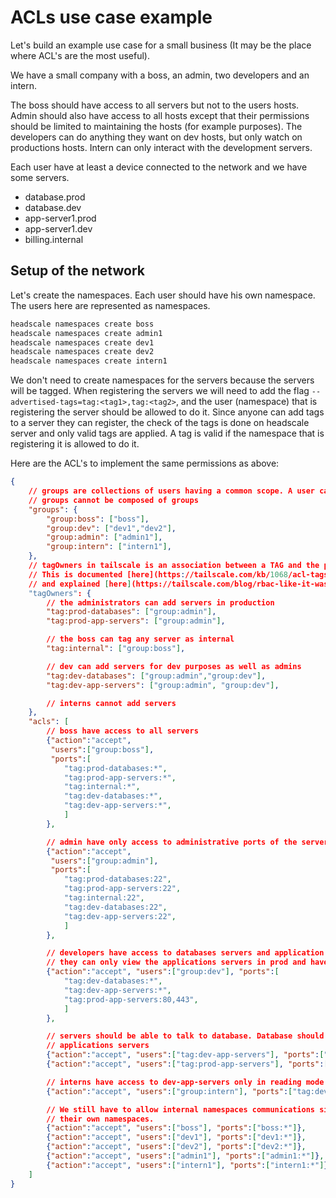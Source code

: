 
# ACLs use case example

Let's build an example use case for a small business (It may be the place where
ACL's are the most useful).

We have a small company with a boss, an admin, two developers and an intern.

The boss should have access to all servers but not to the users hosts. Admin
should also have access to all hosts except that their permissions should be
limited to maintaining the hosts (for example purposes). The developers can do
anything they want on dev hosts, but only watch on productions hosts. Intern
can only interact with the development servers.

Each user have at least a device connected to the network and we have some
servers.

- database.prod
- database.dev
- app-server1.prod
- app-server1.dev
- billing.internal

## Setup of the network

Let's create the namespaces. Each user should have his own namespace. The users
here are represented as namespaces.

```bash
headscale namespaces create boss
headscale namespaces create admin1
headscale namespaces create dev1
headscale namespaces create dev2
headscale namespaces create intern1
```

We don't need to create namespaces for the servers because the servers will be
tagged. When registering the servers we will need to add the flag
`--advertised-tags=tag:<tag1>,tag:<tag2>`, and the user (namespace) that is
registering the server should be allowed to do it. Since anyone can add tags to
a server they can register, the check of the tags is done on headscale server
and only valid tags are applied. A tag is valid if the namespace that is
registering it is allowed to do it.

Here are the ACL's to implement the same permissions as above:

```json
{
    // groups are collections of users having a common scope. A user can be in multiple groups
    // groups cannot be composed of groups
    "groups": {
        "group:boss": ["boss"],
        "group:dev": ["dev1","dev2"],
        "group:admin": ["admin1"],
        "group:intern": ["intern1"],
    },
    // tagOwners in tailscale is an association between a TAG and the people allowed to set this TAG on a server.
    // This is documented [here](https://tailscale.com/kb/1068/acl-tags#defining-a-tag)
    // and explained [here](https://tailscale.com/blog/rbac-like-it-was-meant-to-be/)
    "tagOwners": {
        // the administrators can add servers in production
        "tag:prod-databases": ["group:admin"],
        "tag:prod-app-servers": ["group:admin"],

        // the boss can tag any server as internal
        "tag:internal": ["group:boss"],

        // dev can add servers for dev purposes as well as admins
        "tag:dev-databases": ["group:admin","group:dev"],
        "tag:dev-app-servers": ["group:admin", "group:dev"],

        // interns cannot add servers
    },
    "acls": [
        // boss have access to all servers
        {"action":"accept",
         "users":["group:boss"],
         "ports":[
            "tag:prod-databases:*",
            "tag:prod-app-servers:*",
            "tag:internal:*",
            "tag:dev-databases:*",
            "tag:dev-app-servers:*",
            ]
        },

        // admin have only access to administrative ports of the servers
        {"action":"accept",
         "users":["group:admin"],
         "ports":[
            "tag:prod-databases:22",
            "tag:prod-app-servers:22",
            "tag:internal:22",
            "tag:dev-databases:22",
            "tag:dev-app-servers:22",
            ]
        },

        // developers have access to databases servers and application servers on all ports
        // they can only view the applications servers in prod and have no access to databases servers in production
        {"action":"accept", "users":["group:dev"], "ports":[
            "tag:dev-databases:*",
            "tag:dev-app-servers:*",
            "tag:prod-app-servers:80,443",
            ]
        },

        // servers should be able to talk to database. Database should not be able to initiate connections to
        // applications servers
        {"action":"accept", "users":["tag:dev-app-servers"], "ports":["tag:dev-databases:5432"]},
        {"action":"accept", "users":["tag:prod-app-servers"], "ports":["tag:prod-databases:5432"]},

        // interns have access to dev-app-servers only in reading mode
        {"action":"accept", "users":["group:intern"], "ports":["tag:dev-app-servers:80,443"]},

        // We still have to allow internal namespaces communications since nothing guarantees that each user have
        // their own namespaces.
        {"action":"accept", "users":["boss"], "ports":["boss:*"]},
        {"action":"accept", "users":["dev1"], "ports":["dev1:*"]},
        {"action":"accept", "users":["dev2"], "ports":["dev2:*"]},
        {"action":"accept", "users":["admin1"], "ports":["admin1:*"]},
        {"action":"accept", "users":["intern1"], "ports":["intern1:*"]},
    ]
}
```

